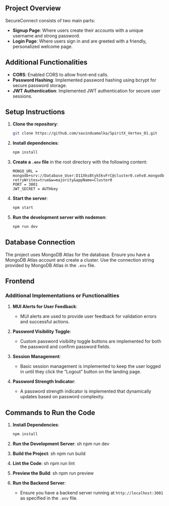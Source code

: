 ## Project Overview

SecureConnect consists of two main parts:
- **Signup Page**: Where users create their accounts with a unique username and strong password.
- **Login Page**: Where users sign in and are greeted with a friendly, personalized welcome page.

## Additional Functionalities

- **CORS**: Enabled CORS to allow front-end calls.
- **Password Hashing**: Implemented password hashing using bcrypt for secure password storage.
- **JWT Authentication**: Implemented JWT authentication for secure user sessions.

## Setup Instructions

1. **Clone the repository**:
    ```sh
    git clone https://github.com/savinduamalka/SpiritX_Vertex_01.git
    ```

2. **Install dependencies**:
    ```sh
    npm install
    ```

3. **Create a `.env` file** in the root directory with the following content:
    ```properties
    MONGO_URL = mongodb+srv://Database_User:D11XksBtyk5kvFrC@cluster0.cehv8.mongodb.net/?retryWrites=true&w=majority&appName=Cluster0
    PORT = 3001
    JWT_SECRET = AUTHkey
    ```

4. **Start the server**:
    ```sh
    npm start
    ```

5. **Run the development server with nodemon**:
    ```sh
    npm run dev
    ```

## Database Connection

The project uses MongoDB Atlas for the database. Ensure you have a MongoDB Atlas account and create a cluster. Use the connection string provided by MongoDB Atlas in the `.env` file.

## Frontend

### Additional Implementations or Functionalities


1. **MUI Alerts for User Feedback**:
   - MUI alerts are used to provide user feedback for validation errors and successful actions.

2. **Password Visibility Toggle**:
   - Custom password visibility toggle buttons are implemented for both the password and confirm password fields.

3. **Session Management**:
   - Basic session management is implemented to keep the user logged in until they click the “Logout” button on the landing page.

4. **Password Strength Indicator**:
   - A password strength indicator is implemented that dynamically updates based on password complexity.

## Commands to Run the Code

1. **Install Dependencies**:
   ```sh
   npm install

2. **Run the Development Server**:
sh
   npm run dev
   
3. **Build the Project**:
sh
   npm run build
   
4. **Lint the Code**:
sh
   npm run lint
   
5. **Preview the Build**:
sh
   npm run preview
   
6. **Run the Backend Server**:
   - Ensure you have a backend server running at `http://localhost:3001` as specified in the `.env` file.
